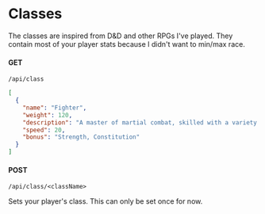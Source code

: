 # Classes

The classes are inspired from D&D and other RPGs I've played. They contain most of your player stats because I didn't want to min/max race.

#### GET

`/api/class`

```json
[
  {
    "name": "Fighter",
    "weight": 120,
    "description": "A master of martial combat, skilled with a variety of weapons and armor.",
    "speed": 20,
    "bonus": "Strength, Constitution"
  }
]
```

#### POST

`/api/class/<className>`

Sets your player's class. This can only be set once for now.
